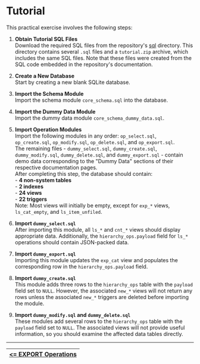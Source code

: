 # **Tutorial**

This practical exercise involves the following steps:

1. **Obtain Tutorial SQL Files**  
   Download the required SQL files from the repository's [sql][] directory. This directory contains several `.sql` files and a `tutorial.zip` archive, which includes the same SQL files. Note that these files were created from the SQL code embedded in the repository's documentation.

2. **Create a New Database**  
   Start by creating a new blank SQLite database.

3. **Import the Schema Module**  
   Import the schema module `core_schema.sql` into the database.
   
4. **Import the Dummy Data Module**  
   Import the dummy data module `core_schema_dummy_data.sql`.
   
5. **Import Operation Modules**  
   Import the following modules in any order: `op_select.sql`, `op_create.sql`, `op_modify.sql`, `op_delete.sql`, and `op_export.sql`.  
   The remaining files - `dummy_select.sql`, `dummy_create.sql`, `dummy_modify.sql`, `dummy_delete.sql`, and `dummy_export.sql` - contain demo data corresponding to the "Dummy Data" sections of their respective documentation pages.  
   After completing this step, the database should contain:   
       - **4 non-system tables**  
       - **2 indexes**  
       - **24 views**  
       - **22 triggers**  
   Note: Most views will initially be empty, except for `exp_*` views, `ls_cat_empty`, and `ls_item_unfiled`.

6. **Import `dummy_select.sql`**  
   After importing this module, all `ls_*` and `cnt_*` views should display appropriate data. Additionally, the `hierarchy_ops.payload` field for `ls_*` operations should contain JSON-packed data.
   
7. **Import `dummy_export.sql`**  
   Importing this module updates the `exp_cat` view and populates the corresponding row in the `hierarchy_ops.payload` field.
   
8. **Import `dummy_create.sql`**  
   This module adds three rows to the `hierarchy_ops` table with the `payload` field set to `NULL`. However, the associated `new_*` views will not return any rows unless the associated `new_*` triggers are deleted before importing the module.
   
9. **Import `dummy_modify.sql` and `dummy_delete.sql`**  
   These modules add several rows to the `hierarchy_ops` table with the `payload` field set to `NULL`. The associated views will not provide useful information, so you should examine the affected data tables directly.

---

| [**<= EXPORT Operations**][EXPORT] |
| ---------------------------------- |

<!-- References -->

[EXPORT]: https://github.com/pchemguy/SQLiteMP/blob/main/sqlitemp/docs/MPopEXPORT.md
[sql]: https://github.com/pchemguy/SQLiteMP/tree/main/sqlitemp/src/sqlitemp/sql
